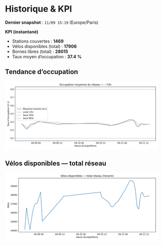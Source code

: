 # Historique & KPI

**Dernier snapshot** : `11/09 15:19` (Europe/Paris)

**KPI (instantané)**

- Stations couvertes : **1469**
- Vélos disponibles (total) : **17906**
- Bornes libres (total) : **28015**
- Taux moyen d’occupation : **37.4 %**

## Tendance d’occupation

![Mean occupancy](assets/figs/occupancy_last72h.png)

## Vélos disponibles — total réseau

![Bikes total](assets/figs/bikes_total_last72h.png)
